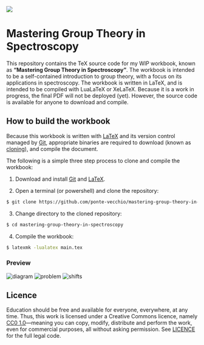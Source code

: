 ![](https://upload.wikimedia.org/wikipedia/commons/6/69/CC0_button.svg)

# Mastering Group Theory in Spectroscopy

This repository contains the TeX source code for my WIP workbook, known as **“Mastering Group Theory in Spectroscopy”**. The workbook is intended to be a self-contained introduction to group theory, with a focus on its applications in spectroscopy. The workbook is written in LaTeX, and is intended to be compiled with LuaLaTeX or XeLaTeX. Because it is a work in progress, the final PDF will not be deployed (yet). However, the source code is available for anyone to download and compile.

## How to build the workbook

Because this workbook is written with [LaTeX](https://www.latex-project.org) and its version control managed by [Git](https://git-scm.com), appropriate binaries are required to download (known as [cloning](https://git-scm.com/docs/git-clone)), and compile the document.

The following is a simple three step process to clone and compile the workbook:


1. Download and install [Git](https://git-scm.com/downloads) and [LaTeX](https://www.latex-project.org/get/).

2. Open a terminal (or powershell) and clone the repository:
```sh
$ git clone https://github.com/ponte-vecchio/mastering-group-theory-in-spectroscopy.git
```

3. Change directory to the cloned repository:
```sh
$ cd mastering-group-theory-in-spectroscopy
```

4. Compile the workbook:
```sh
$ latexmk -lualatex main.tex
```
### Preview

![diagram](https://github.com/ponte-vecchio/mastering-group-theory-in-spectroscopy/assets/64239070/ab321fed-52bd-47e8-977c-a9ce7b030419)
![problem](https://github.com/ponte-vecchio/mastering-group-theory-in-spectroscopy/assets/64239070/b98f5f4f-c075-4daa-abb2-07ab062c51a4)
![shifts](https://github.com/ponte-vecchio/mastering-group-theory-in-spectroscopy/assets/64239070/ae5a1d33-ecee-4573-86e2-ec6b3ab39529)

## Licence

<!-- CC0 1.0 -->

Education should be free and available for everyone, everywhere, at any time. Thus, this work is licensed under a Creative Commons licence, namely [CC0 1.0](https://creativecommons.org/publicdomain/zero/1.0/)—meaning you can copy, modify, distribute and perform the work, even for commercial purposes, all without asking permission. See [LICENCE](LICENCE) for the full legal code.




